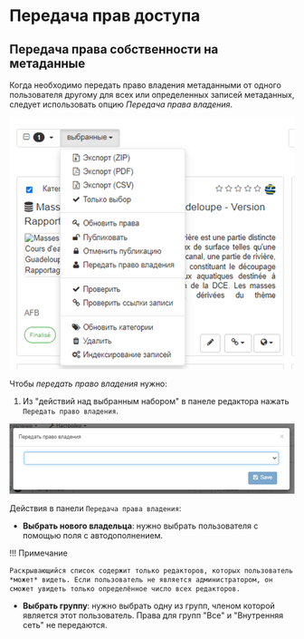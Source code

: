 # Передача прав доступа

## Передача права собственности на метаданные

Когда необходимо передать право владения метаданными от одного пользователя другому для всех или определенных записей метаданных, 
следует использовать опцию *Передача права владения*.

![](img/transfer.ru.png)

Чтобы *передать право владения* нужно:

1. Из "действий над выбранным набором" в панеле редактора нажать `Передать право владения`.

![](img/dotransfer.ru.png)

Действия в панели `Передача права владения`:

- **Выбрать нового владельца**: нужно выбрать пользователя с помощью поля с автодополнением.

!!! Примечание

    Раскрывающийся список содержит только редакторов, которых пользователь *может* видеть. Если пользователь не является администратором, он сможет увидеть только определённое число всех редакторов.

- **Выбрать группу**: нужно выбрать одну из групп, членом которой является этот пользователь. Права для групп "Все" и "Внутренняя сеть" не передаются.
